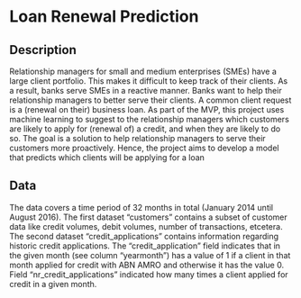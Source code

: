# Loan Renewal Prediction

## Description
Relationship managers for small and medium enterprises (SMEs) have a large client portfolio. This makes it difficult to keep track of their clients. As a result, banks serve SMEs in a reactive manner. Banks want to help their relationship managers to better serve their clients.
A common client request is a (renewal on their) business loan. As part of the MVP, this project uses machine learning to suggest to the relationship managers which customers are likely to apply for (renewal of) a credit, and when they are likely to do so. The goal is a solution to help relationship managers to serve their customers more proactively. Hence, the project aims to develop a model that predicts which clients will be applying for a loan

## Data
The data covers a time period of 32 months in total (January 2014 until August 2016). The first dataset “customers” contains a subset of customer data like credit volumes, debit volumes, number of transactions, etcetera.
The second dataset “credit_applications” contains information regarding historic credit applications. The “credit_application” field indicates that in the given month (see column “yearmonth”) has a value of 1 if a client in that month applied for credit with ABN AMRO and otherwise it has the value 0. Field “nr_credit_applications” indicated how many times a client applied for credit in a given month.


